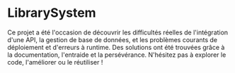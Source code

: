 # LibrarySystem
Ce projet a été l'occasion de découvrir les difficultés réelles de l'intégration d'une API, la gestion de base de données, et les problèmes courants de déploiement et d'erreurs à runtime. Des solutions ont été trouvées grâce à la documentation, l'entraide et la persévérance.  N'hésitez pas à explorer le code, l'améliorer ou le réutiliser !
